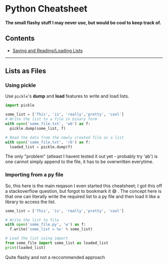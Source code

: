 # Python Cheatsheet
**The small flashy stuff I may never use, but would be cool to keep track of.**


## Contents
- [Saving and Reading/Loading Lists](#lists-as-files)

___
## Lists as Files
### Using pickle
Use `pickle`'s **dump** and **load** features to write and load lists.
```python
import pickle

some_list = ['This', 'is', 'really','pretty', 'cool']
# Write the list to a file in binary form
with open('some_file.txt', 'wb') as f:
  pickle.dump(some_list, f)

# Read the data from the newly created file as a list
with open('some_file.txt', 'rb') as f:
  loaded_list = pickle.dump(f)
```
The only "problem" (atleast I havent tested it out yet - probably try 'ab') is one cannot simply append to the file, it has to be overwritten everytime.

### Importing from a py file
So, this here is the main reqason I even started this cheatsheet; I got this off a stackoverflow question, but forgot to bookmark it :sweat_smile: . The concept here is that one can literally write the required list to a py file and then load it like a library to access the list.
```python
some_list = ['This', 'is', 'really','pretty', 'cool']

# Write the list to file
with open('some_file.py', 'w') as f:
  f.write('some_list = %s' % some_list)

# Load the list using import
from some_file import some_list as loaded_list
print(loaded_list)
```
Quite flashy and not a reccommended approach
